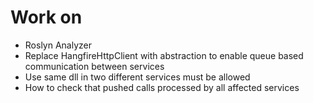 ﻿# Work on
* Roslyn Analyzer
* Replace HangfireHttpClient with abstraction to enable queue based communication between services
* Use same dll in two different services must be allowed
* How to check that pushed calls processed by all affected services
